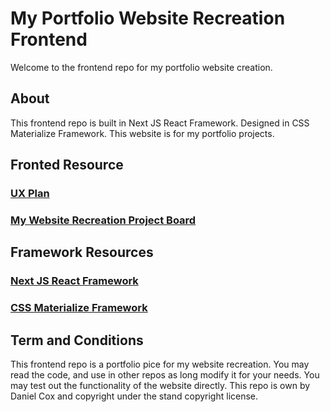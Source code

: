 # My Portfolio Website Recreation Frontend

Welcome to the frontend repo for my portfolio website creation.

## About
This frontend repo is built in Next JS React Framework. Designed in CSS Materialize Framework. This website is for my portfolio projects.

## Fronted Resource    
### [UX Plan](mywebsiterecreationfrontend/plans/frontend_plan_mark1.4.txt)

### [My Website Recreation Project Board](https://github.com/users/DangerousDaniel/projects/3)

## Framework Resources
### [Next JS React Framework](https://nextjs.org/) 
### [ CSS Materialize Framework](https://materializecss.com/)

## Term and Conditions
This frontend repo is a portfolio pice for my website recreation. You may read the code, and use in other repos as long modify it for your needs. You may test out the functionality of the website directly. This repo is own by Daniel Cox and copyright under the stand copyright license.
